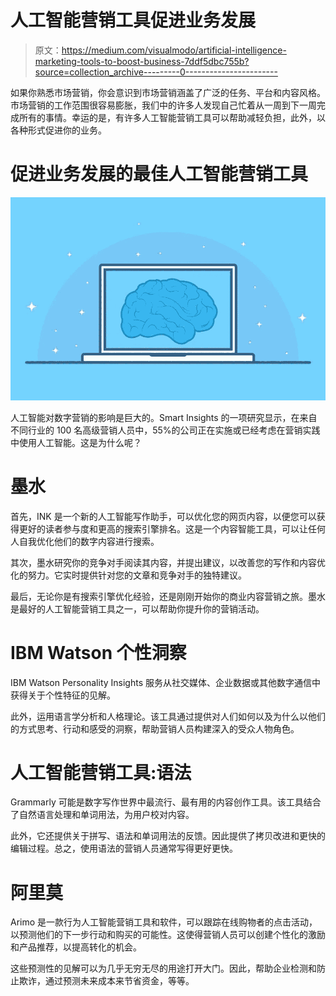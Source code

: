 # 人工智能营销工具促进业务发展

> 原文：<https://medium.com/visualmodo/artificial-intelligence-marketing-tools-to-boost-business-7ddf5dbc755b?source=collection_archive---------0----------------------->

如果你熟悉市场营销，你会意识到市场营销涵盖了广泛的任务、平台和内容风格。市场营销的工作范围很容易膨胀，我们中的许多人发现自己忙着从一周到下一周完成所有的事情。幸运的是，有许多人工智能营销工具可以帮助减轻负担，此外，以各种形式促进你的业务。

# 促进业务发展的最佳人工智能营销工具

![](img/3187038fde1710a02c9b52a49e9dc078.png)

人工智能对数字营销的影响是巨大的。Smart Insights 的一项研究显示，在来自不同行业的 100 名高级营销人员中，55%的公司正在实施或已经考虑在营销实践中使用人工智能。这是为什么呢？

# 墨水

首先，INK 是一个新的人工智能写作助手，可以优化您的网页内容，以便您可以获得更好的读者参与度和更高的搜索引擎排名。这是一个内容智能工具，可以让任何人自我优化他们的数字内容进行搜索。

其次，墨水研究你的竞争对手阅读其内容，并提出建议，以改善您的写作和内容优化的努力。它实时提供针对您的文章和竞争对手的独特建议。

最后，无论你是有搜索引擎优化经验，还是刚刚开始你的商业内容营销之旅。墨水是最好的人工智能营销工具之一，可以帮助你提升你的营销活动。

# IBM Watson 个性洞察

IBM Watson Personality Insights 服务从社交媒体、企业数据或其他数字通信中获得关于个性特征的见解。

此外，运用语言学分析和人格理论。该工具通过提供对人们如何以及为什么以他们的方式思考、行动和感受的洞察，帮助营销人员构建深入的受众人物角色。

# 人工智能营销工具:语法

Grammarly 可能是数字写作世界中最流行、最有用的内容创作工具。该工具结合了自然语言处理和单词用法，为用户校对内容。

此外，它还提供关于拼写、语法和单词用法的反馈。因此提供了拷贝改进和更快的编辑过程。总之，使用语法的营销人员通常写得更好更快。

# 阿里莫

Arimo 是一款行为人工智能营销工具和软件，可以跟踪在线购物者的点击活动，以预测他们的下一步行动和购买的可能性。这使得营销人员可以创建个性化的激励和产品推荐，以提高转化的机会。

这些预测性的见解可以为几乎无穷无尽的用途打开大门。因此，帮助企业检测和防止欺诈，通过预测未来成本来节省资金，等等。